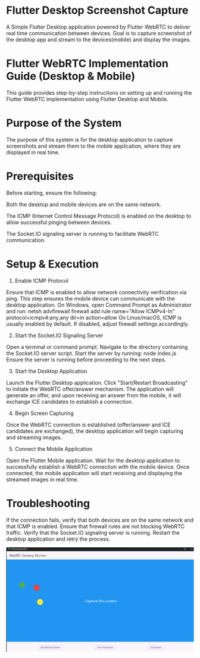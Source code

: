# Flutter Desktop Screenshot Capture

A Simple Flutter Desktop application powered by Flutter WebRTC to deliver real time communication between devices. Goal is to capture screenshot of the desktop app and stream to the devices(mobile) and display the images.

# Flutter WebRTC Implementation Guide (Desktop & Mobile)

This guide provides step-by-step instructions on setting up and running the Flutter WebRTC implementation using Flutter Desktop and Mobile.

# Purpose of the System

The purpose of this system is for the desktop application to capture screenshots and stream them to the mobile application, where they are displayed in real time.

# Prerequisites

Before starting, ensure the following:

  Both the desktop and mobile devices are on the same network.
  
  The ICMP (Internet Control Message Protocol) is enabled on the desktop to allow successful pinging between devices.
  
  The Socket.IO signaling server is running to facilitate WebRTC communication.

# Setup & Execution

1. Enable ICMP Protocol

  Ensure that ICMP is enabled to allow network connectivity verification via ping. This step ensures the mobile device can communicate with the desktop application.
  On Windows, open Command Prompt as Administrator and run:
  netsh advfirewall firewall add rule name="Allow ICMPv4-In" protocol=icmpv4:any,any dir=in action=allow
  On Linux/macOS, ICMP is usually enabled by default. If disabled, adjust firewall settings accordingly.

2. Start the Socket.IO Signaling Server

  Open a terminal or command prompt.
  Navigate to the directory containing the Socket.IO server script.
  Start the server by running:
  node index.js
  Ensure the server is running before proceeding to the next steps.

3. Start the Desktop Application

  Launch the Flutter Desktop application.
  Click "Start/Restart Broadcasting" to initiate the WebRTC offer/answer mechanism.
  The application will generate an offer, and upon receiving an answer from the mobile, it will exchange ICE candidates to establish a connection.

4. Begin Screen Capturing

  Once the WebRTC connection is established (offer/answer and ICE candidates are exchanged), the desktop application will begin capturing and streaming images.

5. Connect the Mobile Application

  Open the Flutter Mobile application.
  Wait for the desktop application to successfully establish a WebRTC connection with the mobile device.
  Once connected, the mobile application will start receiving and displaying the streamed images in real time.
  
# Troubleshooting
  
  If the connection fails, verify that both devices are on the same network and that ICMP is enabled. 
  Ensure that firewall rules are not blocking WebRTC traffic.
  Verify that the Socket.IO signaling server is running.
  Restart the desktop application and retry the process.


<p align="center"><a href="#" target="_blank"><img src="sample.png"  alt="sample image" class='logo' style='mix-blend-mode:multiply'></a></p>

